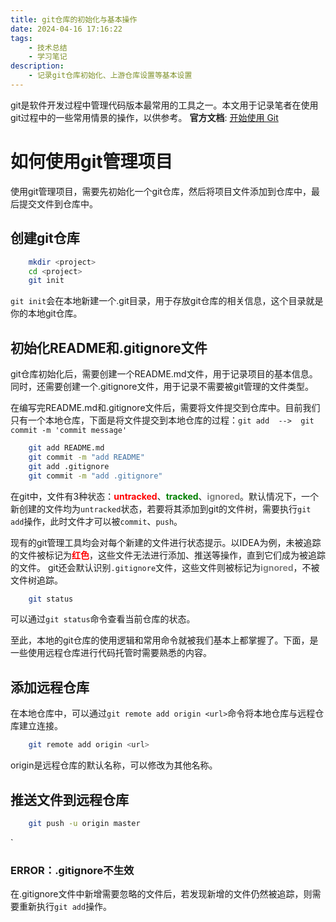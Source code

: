 ```yaml
---
title: git仓库的初始化与基本操作
date: 2024-04-16 17:16:22
tags: 
    - 技术总结
    - 学习笔记
description: 
    - 记录git仓库初始化、上游仓库设置等基本设置
---
```


git是软件开发过程中管理代码版本最常用的工具之一。本文用于记录笔者在使用git过程中的一些常用情景的操作，以供参考。
**官方文档**: [开始使用 Git](https://docs.github.com/zh/get-started/getting-started-with-git)


# 如何使用git管理项目

使用git管理项目，需要先初始化一个git仓库，然后将项目文件添加到仓库中，最后提交文件到仓库中。

## 创建git仓库

```bash
    mkdir <project>
    cd <project>
    git init
```
`git init`会在本地新建一个.git目录，用于存放git仓库的相关信息，这个目录就是你的本地git仓库。
## 初始化README和.gitignore文件

git仓库初始化后，需要创建一个README.md文件，用于记录项目的基本信息。同时，还需要创建一个.gitignore文件，用于记录不需要被git管理的文件类型。

在编写完README.md和.gitignore文件后，需要将文件提交到仓库中。目前我们只有一个本地仓库，下面是将文件提交到本地仓库的过程：`git add  -->  git commit -m 'commit message'`
```bash
    git add README.md
    git commit -m "add README"
    git add .gitignore
    git commit -m "add .gitignore"
```

在git中，文件有3种状态：<strong><span style="color: red;">untracked</span></strong>、<strong><span style="color: green;">tracked</span></strong>、<strong><span style="color: gray;">ignored</span></strong>。默认情况下，一个新创建的文件均为`untracked`状态，若要将其添加到git的文件树，需要执行`git add`操作，此时文件才可以被`commit`、`push`。

现有的git管理工具均会对每个新建的文件进行状态提示。以IDEA为例，未被追踪的文件被标记为<strong><span style="color: red;">红色</span></strong>，这些文件无法进行添加、推送等操作，直到它们成为被追踪的文件。
git还会默认识别`.gitignore`文件，这些文件则被标记为<strong><span style="color: gray;">ignored</span></strong>，不被文件树追踪。

```bash
    git status
```
可以通过`git status`命令查看当前仓库的状态。
<!-- TODO: branch分支概念，stash和stash pop -->

至此，本地的git仓库的使用逻辑和常用命令就被我们基本上都掌握了。下面，是一些使用远程仓库进行代码托管时需要熟悉的内容。

## 添加远程仓库

在本地仓库中，可以通过`git remote add origin <url>`命令将本地仓库与远程仓库建立连接。

```bash
    git remote add origin <url>
```

origin是远程仓库的默认名称，可以修改为其他名称。

## 推送文件到远程仓库

```bash
    git push -u origin master
```
    
`

### ERROR：.gitignore不生效

在.gitignore文件中新增需要忽略的文件后，若发现新增的文件仍然被追踪，则需要重新执行`git add`操作。
